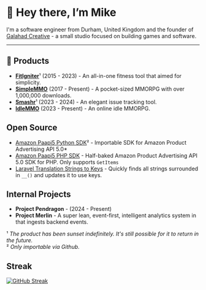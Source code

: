 # 👋 Hey there, I’m Mike

I'm a software engineer from Durham, United Kingdom and the founder of [Galahad Creative](https://galahadcreative.com) - a small studio focused on building games and software.

---

## 🚀 Products

- [**FitIgniter**](https://www.fitigniter.com)¹ (2015 - 2023) - An all-in-one fitness tool that aimed for simplicity.
- [**SimpleMMO**](https://web.simple-mmo.com) (2017 - Present) - A pocket-sized MMORPG with over 1,000,000 downloads.
- [**Smashr**](https://www.smashr.app)¹ (2023 - 2024) - An elegant issue tracking tool.
- [**IdleMMO**](https://web.idle-mmo.com) (2023 - Present) - An online idle MMORPG.

## Open Source
- [Amazon Paapi5 Python SDK](https://github.com/GalahadXVI/amazon-paapi5-python-sdk)² - Importable SDK for Amazon Product Advertising API 5.0*
- [Amazon Paapi5 PHP SDK](https://github.com/GalahadXVI/amazon-product-api-php) - Half-baked Amazon Product Advertising API 5.0 SDK for PHP. Only supports `GetItems`
- [Laravel Translation Strings to Keys](https://github.com/GalahadXVI/laravel-translation-strings-to-keys) - Quickly finds all strings surrounded in `__()` and updates it to use keys.

## Internal Projects
- **Project Pendragon** - (2024 - Present)
- **Project Merlin** - A super lean, event-first, intelligent analytics system in that ingests backend events.

¹ _The product has been sunset indefinitely. It's still possible for it to return in the future._\
² _Only importable via Github._

## Streak
[![GitHub Streak](https://streak-stats.demolab.com/?user=GalahadXVI)](https://git.io/streak-stats)
